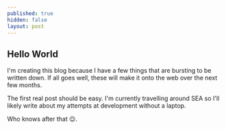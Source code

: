 ```yaml
---
published: true
hidden: false
layout: post
---
```

## Hello World

I'm creating this blog because I have a few things that are bursting to be written down. If all goes well, these will make it onto the web over the next few months.

The first real post should be easy. I'm currently travelling around SEA so I'll likely write about my attempts at development without a laptop.

Who knows after that 😉.

